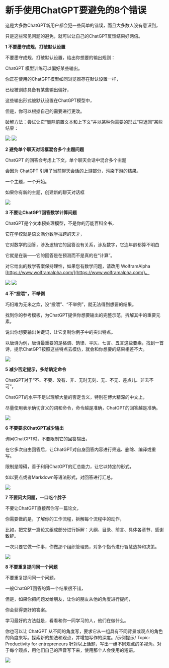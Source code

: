 # 新手使用ChatGPT要避免的8个错误

这是大多数ChatGPT新用户都会犯一些简单的错误，而且大多数人没有意识到，

只是这些常见问题的避免，就可以让自己的ChatGPT反馈结果好两倍。

**1 不要墨守成规，打破默认设置**

不要墨守成规，打破默认设置，给出你想要的输出规则：

ChatGPT 模型训练可以偏好某些输出。

你正在使用的ChatGPT模型如同浏览器存在默认设置一样，

已经被训练具备有某些输出偏好，

这些输出形式被默认设置在ChatGPT模型中，

但是，你可以根据自己的需要进行更改。

破解方法：尝试让它“删除前置文本和上下文”并以某种你需要的形式“只返回”某些结果：

<img src=".\chatgpt02_imags04\image-20230227134315499.png">

<img src=".\chatgpt02_imags04\image-20230227134356248.png">

**2 避免单个聊天对话框混合多个主题问题**

ChatGPT 的回答会考虑上下文，单个聊天会话中混合多个主题

会因为 ChatGPT 引用了当前聊天会话的上游部分，污染下游的结果。

一个主题，一个开始。

如果你有新的主题，创建新的聊天对话框

<img src=".\chatgpt02_imags04\image-20230227134415256.png">

**3 不要让ChatGPT回答数学计算问题**

ChatGPT是个文本预处理模型，不是你的万能百科全书，

它在学校就是语文满分数学拉跨的天才，

它对数学的回答，涉及逻辑它的回答没有关系，涉及数字，它连年龄都算不明白

它就是在装——它的回答是在预测而不是真的在“计算”。

对它给出的数学答案保持理性，如果您有数学问题，请改用 WolframAlpha [https://www.wolframalpha.com/](https://www.wolframalpha.com/)。

<img src=".\chatgpt02_imags04\image-20230227134437098.png">

<img src=".\chatgpt02_imags04\image-20230227134454429.png">

**4 不“投喂”，不举例**

巧妇难为无米之炊，没“投喂”、“不举例”，就无法得到想要的结果。

找到你的参考模板，为ChatGPT提供你想要输出的完整示范，拆解其中的重要元素，

说出你想要输出关键词，让它复制你例子中的突出特点。

以唐诗为例，唐诗最重要的是格调、韵律、平仄、七言、五言这些要素，找到一首诗，提示ChatGPT按照这些特点去模仿，就会和你想要的结果相差不大。

<img src=".\chatgpt02_imags04\image-20230227134512564.png">

**5 减少否定提示，多给确定命令**

ChatGPT对于“不、不要、没有、非、无时无刻、无、不无、差点儿、非去不可”，

ChatGPT的水平不足以理解大量的否定含义，特别在博大精深的中文上，

尽量使用表示确切含义的词和命令，命令越是准确，ChatGPT的回答越是准确。

<img src=".\chatgpt02_imags04\image-20230227134539824.png">

**6 不要要求ChatGPT减少输出**

询问ChatGPT时，不要限制它的回答输出，

在它多次自由回答后，让ChatGPT对自身回答内容进行筛选、删除、编译或重写。

限制是障碍，善于利用ChatGPT的汇总能力，让它以特定的形式，

如以要点或者Markdown等语法形式，对回答进行汇总。

<img src=".\chatgpt02_imags04\image-20230227134615911.png">

**7 不要问大问题，一口吃个胖子**

不要让ChatGPT直接帮你写一篇论文，

你需要做的是，了解你的工作流程，拆解每个流程中的动作，

比如，把完整一篇论文组成部分进行拆解：大纲、目录、前言、具体各章节、感谢致辞。

一次只要它做一件事，你做那个组织管理员，对多个指令进行智慧选择和决策。

<img src=".\chatgpt02_imags04\image-20230227134633534.png">

**8 不要重复提问同一个问题**

不要重复提问同一个问题，

一般ChatGPT回答的第一个结果很不错，

但是，如果你把问题发给朋友，让你的朋友从他的角度进行提问，

你会获得更好的答案。

学习最好的方法就是，看看和你一同学习的人，他们在做什么。

你也可以让 ChatGPT 从不同的角度写，要求它从一组具有不同背景或观点的角色的角度来写。探索新的想法和观点，并增加写作的深度。/示例提示/ Topic: Productivity for entrepreneurs 针对以上话题，写出一组不同观点的多视角。对于每个观点，用他们自己的声音写下来，使用那个人会使用的短语。

<img src=".\chatgpt02_imags04\image-20230227134712088.png">

